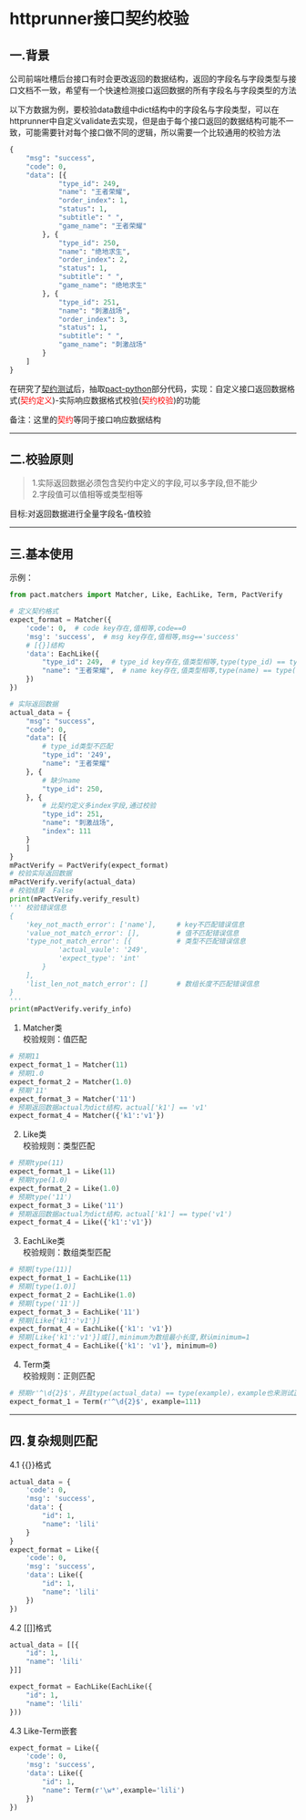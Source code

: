 # httprunner接口契约校验
## 一.背景
公司前端吐槽后台接口有时会更改返回的数据结构，返回的字段名与字段类型与接口文档不一致，希望有一个快速检测接口返回数据的所有字段名与字段类型的方法  

以下方数据为例，要校验data数组中dict结构中的字段名与字段类型，可以在httprunner中自定义validate去实现，但是由于每个接口返回的数据结构可能不一致，可能需要针对每个接口做不同的逻辑，所以需要一个比较通用的校验方法
```python
{
	"msg": "success",
	"code": 0,
	"data": [{
			"type_id": 249,
			"name": "王者荣耀",
			"order_index": 1,
			"status": 1,
			"subtitle": " ",
			"game_name": "王者荣耀"
		}, {
			"type_id": 250,
			"name": "绝地求生",
			"order_index": 2,
			"status": 1,
			"subtitle": " ",
			"game_name": "绝地求生"
		}, {
			"type_id": 251,
			"name": "刺激战场",
			"order_index": 3,
			"status": 1,
			"subtitle": " ",
			"game_name": "刺激战场"
		}
	]
}

```

在研究了[契约测试](https://www.pact.net.cn/documentation/what_is_pact.html)后，抽取[pact-python](https://github.com/pact-foundation/pact-python)部分代码，实现：自定义接口返回数据格式(<font color="RED">契约定义</font>)-实际响应数据格式校验(<font color="RED">契约校验</font>)的功能

备注：这里的<font color="RED">契约</font>等同于接口响应数据结构  

-------------
## 二.校验原则

>1.实际返回数据必须包含契约中定义的字段,可以多字段,但不能少  
>2.字段值可以值相等或类型相等

目标:对返回数据进行全量字段名-值校验

-------------

## 三.基本使用
示例：
```python
from pact.matchers import Matcher, Like, EachLike, Term, PactVerify

# 定义契约格式
expect_format = Matcher({
    'code': 0,  # code key存在,值相等,code==0
    'msg': 'success',  # msg key存在,值相等,msg=='success'
    # [{}]结构
    'data': EachLike({
        "type_id": 249,  # type_id key存在,值类型相等,type(type_id) == type(249)
        "name": "王者荣耀",  # name key存在,值类型相等,type(name) == type("王者荣耀")
    })
})

# 实际返回数据
actual_data = {
    "msg": "success",
    "code": 0,
    "data": [{
        # type_id类型不匹配
        "type_id": '249',
        "name": "王者荣耀"
    }, {
        # 缺少name
        "type_id": 250,
    }, {
        # 比契约定义多index字段,通过校验
        "type_id": 251,
        "name": "刺激战场",
        "index": 111
    }
    ]
}
mPactVerify = PactVerify(expect_format)
# 校验实际返回数据
mPactVerify.verify(actual_data)
# 校验结果  False
print(mPactVerify.verify_result)
''' 校验错误信息
{
	'key_not_macth_error': ['name'],     # key不匹配错误信息
	'value_not_match_error': [],         # 值不匹配错误信息
	'type_not_match_error': [{           # 类型不匹配错误信息
			'actual_vaule': '249',
			'expect_type': 'int'
		}
	],
	'list_len_not_match_error': []       # 数组长度不匹配错误信息
}
'''
print(mPactVerify.verify_info)
```

1. Matcher类  
校验规则：值匹配
```python
# 预期11
expect_format_1 = Matcher(11)
# 预期1.0
expect_format_2 = Matcher(1.0)
# 预期'11'
expect_format_3 = Matcher('11')
# 预期返回数据actual为dict结构，actual['k1'] == 'v1'
expect_format_4 = Matcher({'k1':'v1'})
```  
2. Like类  
校验规则：类型匹配
```python
# 预期type(11)
expect_format_1 = Like(11)
# 预期type(1.0)
expect_format_2 = Like(1.0)
# 预期type('11')
expect_format_3 = Like('11')
# 预期返回数据actual为dict结构，actual['k1'] == type('v1')
expect_format_4 = Like({'k1':'v1'})
```
3. EachLike类  
校验规则：数组类型匹配
```python
# 预期[type(11)]
expect_format_1 = EachLike(11)
# 预期[type(1.0)]
expect_format_2 = EachLike(1.0)
# 预期[type('11')]
expect_format_3 = EachLike('11')
# 预期[Like{'k1':'v1'}]
expect_format_4 = EachLike({'k1': 'v1'})
# 预期[Like{'k1':'v1'}]或[],minimum为数组最小长度,默认minimum=1
expect_format_4 = EachLike({'k1': 'v1'}, minimum=0)
```

4. Term类  
校验规则：正则匹配
```python
# 预期r'^\d{2}$'，并且type(actual_data) == type(example)，example也来测试正则表达式
expect_format_1 = Term(r'^\d{2}$', example=111)
```

-------------

## 四.复杂规则匹配
4.1 {{}}格式
```python
actual_data = {
    'code': 0,
    'msg': 'success',
    'data': {
        "id": 1,
        "name": 'lili'
    }
}
expect_format = Like({
    'code': 0,
    'msg': 'success',
    'data': Like({
        "id": 1,
        "name": 'lili'
    })
})
```
4.2 [[]]格式
```python
actual_data = [[{
    "id": 1,
    "name": 'lili'
}]]

expect_format = EachLike(EachLike({
    "id": 1,
    "name": 'lili'
}))

```
4.3 Like-Term嵌套
```python
expect_format = Like({
    'code': 0,
    'msg': 'success',
    'data': Like({
        "id": 1,
        "name": Term(r'\w*',example='lili')
    })
})
```